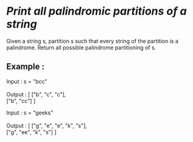 *Print all palindromic partitions of a string*
=


Given a string s, partition s such that every string of the partition is a palindrome. Return all possible palindrome partitioning of s.

Example :
-

Input  : s = "bcc" <br><br>
Output : [ ["b", "c", "c"], <br>
          ["b", "cc"] ]

Input  : s = "geeks" <br><br>
Output : [ ["g", "e", "e", "k", "s"], <br> 
          ["g", "ee", "k", "s"] ]